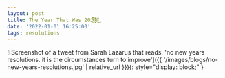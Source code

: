 ```yaml
---
layout: post
title: The Year That Was 202̵̣̹͎́̿̋0̴̨̠̥͂̅̽1̴̭̯̔̋͒͜
date: '2022-01-01 16:25:00'
tags: resolutions
---
```


![Screenshot of a tweet from Sarah Lazarus that reads: 'no new years resolutions. it is the circumstances turn to improve']({{ '/images/blogs/no-new-years-resolutions.jpg' | relative_url }}){: style="display: block;" }
